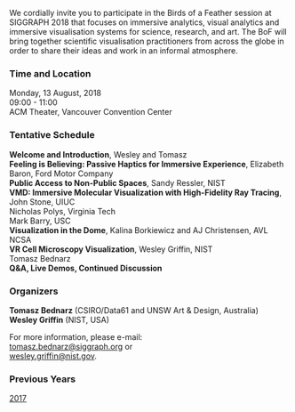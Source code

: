 We cordially invite you to participate in the Birds of a Feather session at
SIGGRAPH 2018 that focuses on immersive analytics, visual analytics and
immersive visualisation systems for science, research, and art. The BoF will
bring together scientific visualisation practitioners from across the globe in
order to share their ideas and work in an informal atmosphere.

### Time and Location

Monday, 13 August, 2018<br>
09:00 - 11:00<br>
ACM Theater, Vancouver Convention Center

### Tentative Schedule

**Welcome and Introduction**, Wesley and Tomasz<br>
**Feeling is Believing: Passive Haptics for Immersive Experience**, Elizabeth Baron, Ford Motor Company<br>
**Public Access to Non-Public Spaces**, Sandy Ressler, NIST<br>
**VMD: Immersive Molecular Visualization with High-Fidelity Ray Tracing**, John Stone, UIUC<br> 
Nicholas Polys, Virginia Tech<br>
Mark Barry, USC<br>
**Visualization in the Dome**, Kalina Borkiewicz and AJ Christensen, AVL NCSA<br>
**VR Cell Microscopy Visualization**, Wesley Griffin, NIST<br>
Tomasz Bednarz<br>
**Q&A, Live Demos, Continued Discussion**

### Organizers

**Tomasz Bednarz** (CSIRO/Data61 and UNSW Art & Design, Australia)<br>
**Wesley Griffin** (NIST, USA)

For more information, please e-mail:<br>
[tomasz.bednarz@siggraph.org](mailto:tomasz.bednard@siggraph.org) or<br>
[wesley.griffin@nist.gov](mailto:wesley.griffin@nist.gov).

### Previous Years

[2017](/2017.html)


